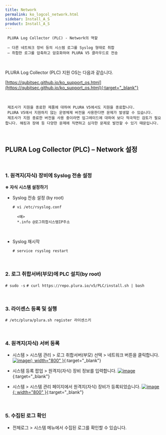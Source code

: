 ```yaml
---
title: Network
permalink: ko_logcol_network.html
sidebar: Install_A_S
product: Install_A_S
---
```


     PLURA Log Collector (PLC) - Network의 역할

     – 다른 네트워크 장비 등의 시스템 로그를 Syslog 형태로 취합
     – 취합한 로그를 압축하고 암호화하여 PLURA V5 클라우드로 전송

<br />

PLURA Log Collector (PLC) 지원 OS는 다음과 같습니다.

[https://qubitsec.github.io/ko_support_os.html](https://qubitsec.github.io/ko_support_os.html){:target="_blank"}

<br />

     제조사가 지원을 종료한 제품에 대하여 PLURA V5에서도 지원을 종료합니다.
     PLURA V5에서 지원하지 않는 운영체제 버전을 사용한다면 문제가 발생할 수 있습니다.
     제조사가 지원 종료한 버전을 사용 중이라면 업그레이드에 대하여 보다 적극적인 검토가 필요합니다. 해킹과 장애 등 다양한 문제에 직면하고 심각한 문제로 발전할 수 있기 때문입니다.

<br />

## PLURA Log Collector (PLC) – Network 설정

<br />

### 1. 원격지(자식) 장비에 Syslog 전송 설정
**※ 자식 시스템 설정하기**

- Syslog 전송 설정 (by root)

  `# vi /etc/rsyslog.conf`
     
        <예>
        *.info @로그취합시스템IP주소

<br />

- Syslog 재시작

  `# service rsyslog restart`

<br />

### 2. 로그 취합서버(부모)에 PLC 설치(by root)

`# sudo -s`
`# curl https://repo.plura.io/v5/PLC/install.sh | bash`

<br />

### 3. 라이센스 등록 및 실행

`# /etc/plura/plura.sh register 라이센스키`

<br />

### 4. 원격지(자식) 서버 등록

- 시스템  > 시스템 관리 > 로그 취합서버(부모) 선택 > 네트워크 버튼을 클릭합니다.
[![image](/docs/images/Ins_G/LogCol_Net/3.png){: width="800" }](/docs/images/Ins_G/LogCol_Net/3.png){:target="_blank"}

- 시스템 등록 팝업 > 원격지(자식) 장비 정보를 입력합니다.
[![image](/docs/images/Ins_G/LogCol_Net/4.png)](/docs/images/Ins_G/LogCol_Net/4.png){:target="_blank"}

- 시스템 > 시스템 관리 페이지에서 원격지(자식) 장비가 등록되었습니다.
[![image](/docs/images/Ins_G/LogCol_Net/5.png){: width="800" }](/docs/images/Ins_G/LogCol_Net/5.png){:target="_blank"}

<br />

### 5. 수집된 로그 확인

- 전체로그 > 시스템 메뉴에서 수집된 로그를 확인할 수 있습니다.
<!--
[![image](/docs/images/Ins_G/LogCol_Net/6.png){: width="800" }](/docs/images/Ins_G/LogCol_Net/6.png){:target="_blank"}
-->